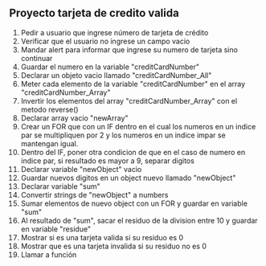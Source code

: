 ## Proyecto tarjeta de credito valida

1. Pedir a usuario que ingrese número de tarjeta de crédito
2. Verificar que el usuario no ingrese un campo vacio
3. Mandar alert para informar que ingrese su numero de tarjeta sino continuar
4. Guardar el numero en la variable "creditCardNumber"
5. Declarar un objeto vacio llamado "creditCardNumber_All"
6. Meter cada elemento de la variable "creditCardNumber" en el array "creditCardNumber_Array"
7. Invertir los elementos del array "creditCardNumber_Array" con el metodo reverse()
8. Declarar array vacio "newArray"
9. Crear un FOR que con un IF dentro en el cual los numeros en un indice par se multipliquen por 2 y los numeros en un indice impar se mantengan igual. 
10. Dentro del IF, poner otra condicion de que en el caso de numero en indice par, si resultado es mayor a 9, separar digitos
11.	Declarar variable "newObject" vacìo
12. Guardar nuevos digitos en un object nuevo llamado "newObject"
13. Declarar variable "sum"
14. Convertir strings de "newObject" a numbers
15. Sumar elementos de nuevo object con un FOR y guardar en variable "sum"
16. Al resultado de "sum", sacar el residuo de la division entre 10 y guardar en variable "residue"
17. Mostrar si es una tarjeta valida si su residuo es 0
18. Mostrar que es una tarjeta invalida si su residuo no es 0
19. Llamar a función




